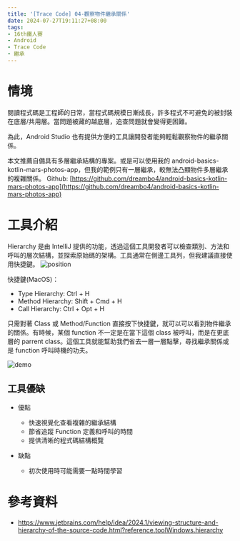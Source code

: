 ```yaml
---
title: '[Trace Code] 04-觀察物件繼承關係'
date: 2024-07-27T19:11:27+08:00
tags:
- 16th鐵人賽
- Android
- Trace Code
- 繼承
---
```


# 情境
閱讀程式碼是工程師的日常，當程式碼規模日漸成長，許多程式不可避免的被封裝在底層/共用層。當問題被藏的越底層，追查問題就會變得更困難。

為此，Android Studio 也有提供方便的工具讓開發者能夠輕鬆觀察物件的繼承關係。
<!-- more -->

本文推薦自備具有多層繼承結構的專案。或是可以使用我的 android-basics-kotlin-mars-photos-app，但我的範例只有一層繼承，較無法凸顯物件多層繼承的複雜關係。
Github: [https://github.com/dreambo4/android-basics-kotlin-mars-photos-app](https://github.com/dreambo4/android-basics-kotlin-mars-photos-app)

# 工具介紹
Hierarchy 是由 IntelliJ 提供的功能，透過這個工具開發者可以檢查類別、方法和呼叫的層次結構，並探索原始碼的架構。工具通常在側邊工具列，但我建議直接使用快捷鍵。
![position](position.png)

快捷鍵(MacOS)：
- Type Hierarchy: Ctrl + H
- Method Hierarchy: Shift + Cmd + H
- Call Hierarchy: Ctrl + Opt + H

只需對著 Class 或 Method/Function 直接按下快捷鍵，就可以可以看到物件繼承的關係。有時候，某個 function 不一定是在當下這個 class 被呼叫，而是在更底層的 parrent class。這個工具就能幫助我們省去一層一層點擊，尋找繼承關係或是 function 呼叫時機的功夫。

![demo](demo.png)

## 工具優缺
- 優點
  - 快速視覺化查看複雜的繼承結構
  - 節省追蹤 Function 定義和呼叫的時間
  - 提供清晰的程式碼結構概覽

- 缺點
  - 初次使用時可能需要一點時間學習

# 參考資料
- https://www.jetbrains.com/help/idea/2024.1/viewing-structure-and-hierarchy-of-the-source-code.html?reference.toolWindows.hierarchy

